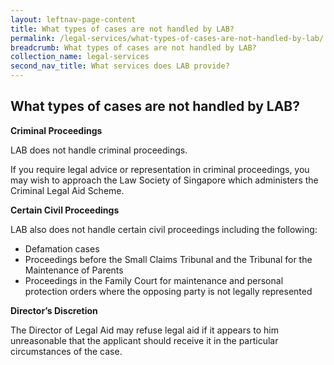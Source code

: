 ```yaml
---
layout: leftnav-page-content
title: What types of cases are not handled by LAB?
permalink: /legal-services/what-types-of-cases-are-not-handled-by-lab/
breadcrumb: What types of cases are not handled by LAB?
collection_name: legal-services
second_nav_title: What services does LAB provide?
---
```


What types of cases are not handled by LAB?
---

**Criminal Proceedings**

LAB does not handle criminal proceedings.

If you require legal advice or representation in criminal proceedings, you may wish to approach the Law Society of Singapore which administers the Criminal Legal Aid Scheme.

**Certain Civil Proceedings**

LAB also does not handle certain civil proceedings including the following:

* Defamation cases
* Proceedings before the Small Claims Tribunal and the Tribunal for the Maintenance of Parents
* Proceedings in the Family Court for maintenance and personal protection orders where the opposing party is not legally represented

**Director’s Discretion**

The Director of Legal Aid may refuse legal aid if it appears to him unreasonable that the applicant should receive it in the particular circumstances of the case.
